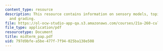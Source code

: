 ```yaml
---
content_type: resource
description: This resource contains information on sensory models, topic, and format
  and grading.
file: https://ol-ocw-studio-app-qa.s3.amazonaws.com/courses/21a-260-culture-embodiment-and-the-senses-fall-2005/797d9bfea5be477f7f94025ba138e508_midterm_pap.pdf
file_type: application/pdf
resourcetype: Document
title: midterm_pap.pdf
uid: 797d9bfe-a5be-477f-7f94-025ba138e508
---
```

